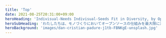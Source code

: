```yaml
---
title: 'Top'
date: 2021-08-25T20:31:00+09:00
heroHeading: 'Indivisual-Needs Indivisual-Seeds Fit in Diversity, by Open Hardwares'
heroSubHeading: 'わたしたちは、モノづくりにおいてオープンソースの仕組みを最大限に活用することで、多様な社会のなかで「さらに細分化された個性に寄り添う」プラットフォームでありメイカーになることを目指しています。'
heroBackground: 'images/dan-cristian-padure-j1tb-FBNKgE-unsplash.jpg'
---
```

